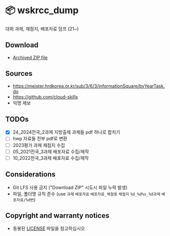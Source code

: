 # :package: wskrcc_dump
대회 과제, 채점지, 배포자료 덤프 (21~)

## Download
* [Archived ZIP file](https://github.com/cloudshit/wskrcc_dump/archive/refs/heads/main.zip)

## Sources
* https://meister.hrdkorea.or.kr/sub/3/6/3/informationSquare/byYearTask.do
* https://github.com/cloud-skills
* 익명 제보

## TODOs
- [x] 24_2024전국_2과제 지방출제 과제들 pdf 하나로 합치기
- [ ] hwp 자료들 전부 pdf로 변환
- [ ] 2023평가 과제 채점지 수집
- [ ] 05_2021전국_3과제 배포자료 수집/제작
- [ ] 10_2022전국_3과제 배포자료 수집/제작

## Considerations
* Git LFS 사용 금지 ("Download ZIP" 시도시 파일 누락 발생)
* 파일, 폴더명 규칙 준수 (use `과제` `배포자료` `배포자료_채점용` `채점지` `%d_%d%s_%d과제` `배포자료/%d번`)

## Copyright and warranty notices
* 동봉된 [LICENSE](./LICENSE) 파일을 참고하십시오
